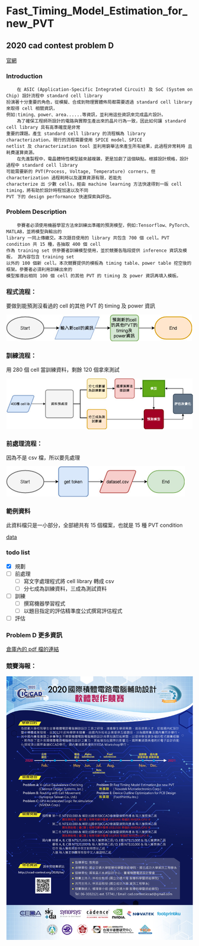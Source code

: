 # Fast_Timing_Model_Estimation_for_new_PVT
## 2020 cad contest problem D  
 [官網](http://iccad-contest.org/2020/tw/problems.html)  
 
### Introduction  
    
        在 ASIC (Application-Specific Integrated Circuit) 及 SoC (System on Chip) 設計流程中 standard cell library  
	扮演著十分重要的角色，從模擬、合成到物理實體佈局都需要透過 standard cell library 來取得 cell 相關資訊，  
	例如:timing、power、area......等資訊，並利用這些資訊來完成晶片設計。  
	    為了確保工程師所設計的電路與實際生產出來的晶片行為一致，因此如何讓 standard cell library 具有高準確度是非常  
	重要的課題。產生 standard cell library 的流程稱為 library characterization，現行的流程需要使用 SPICE model、SPICE  
	netlist 及 characterization tool 並利用窮舉法來產生所有結果，此過程非常耗時 且耗費運算資源。  
	    在先進製程中，電晶體特性模型越來越複雜，更是加劇了這個缺點。根據設計規格，設計過程中 standard cell library  
	可能需要新的 PVT(Process, Voltage, Temperature) corners，但 characterization 過程耗時以及運算資源有限，若能先  
	characterize 出 少數 cells，經由 machine learning 方法快速得到一版 cell timing，將有助於設計時程加速以及不同  
	PVT 下的 design performance 快速探索與評估。  
  
### Problem Description  
  
        參賽者必須使用機器學習方法來訓練出準確的預測模型，例如:Tensorflow、PyTorch、 MATLAB，並將模型與輸出的  
	library 一同上傳繳交。本次題目使用的 library 共包含 700 個 cell。PVT condition 共 15 種，各抽取 400 個 cell  
	作為 training set 供參賽者訓練模型使用，並於競賽各階段提供 inference 資訊及模板， 其內容包含 training set  
	以外的 100 個新 cell。本次競賽提供的模板為 timing table、power table 挖空後的框架。參賽者必須利用訓練出來的  
	模型推導出相同 100 個 cell 的其他 PVT 的 timing 及 power 資訊再填入模板。  
  
### 程式流程：  

要做到能預測沒看過的 cell 的其他 PVT 的  timing 及 power 資訊  

![program flow](https://github.com/JerryFlyTiger/Fast_Timing_Model_Estimation_for_new_PVT/blob/master/programFlow.jpg)  

### 訓練流程：  

用 280 個 cell 當訓練資料，剩餘 120 個拿來測試  

![training flow](https://github.com/JerryFlyTiger/Fast_Timing_Model_Estimation_for_new_PVT/blob/master/trainingFlow.jpg)  

### 前處理流程：  

因為不是 csv 檔，所以要先處理  

![preprocess flow](https://github.com/JerryFlyTiger/Fast_Timing_Model_Estimation_for_new_PVT/blob/master/preprocess.jpg)  

### 範例資料  

此資料檔只是一小部分，全部總共有 15 個檔案，也就是 15 種 PVT condition  

[data](https://github.com/JerryFlyTiger/Fast_Timing_Model_Estimation_for_new_PVT/tree/master/data)  

### todo list

- [x] 規劃
- [ ] 前處理
  - [ ] 寫文字處理程式將 cell library 轉成 csv
  - [ ] 分七成為訓練資料，三成為測試資料
- [ ] 訓練
  - [ ] 撰寫機器學習程式
  - [ ] 以題目指定的評估精準度公式撰寫評估程式
- [ ] 評估

### Problem D 更多資訊  

[倉庫內的 pdf 檔的連結](https://github.com/JerryFlyTiger/Fast_Timing_Model_Estimation_for_new_PVT/blob/master/ProblemD_0201.pdf)  

### 競賽海報：  
![海報](https://github.com/JerryFlyTiger/Fast_Timing_Model_Estimation_for_new_PVT/blob/master/2020CAD_%E5%9C%8B%E5%85%A7%E8%B3%BD%E5%AE%9A%E7%A8%BF%E6%B5%B7%E5%A0%B1.jpg)  

